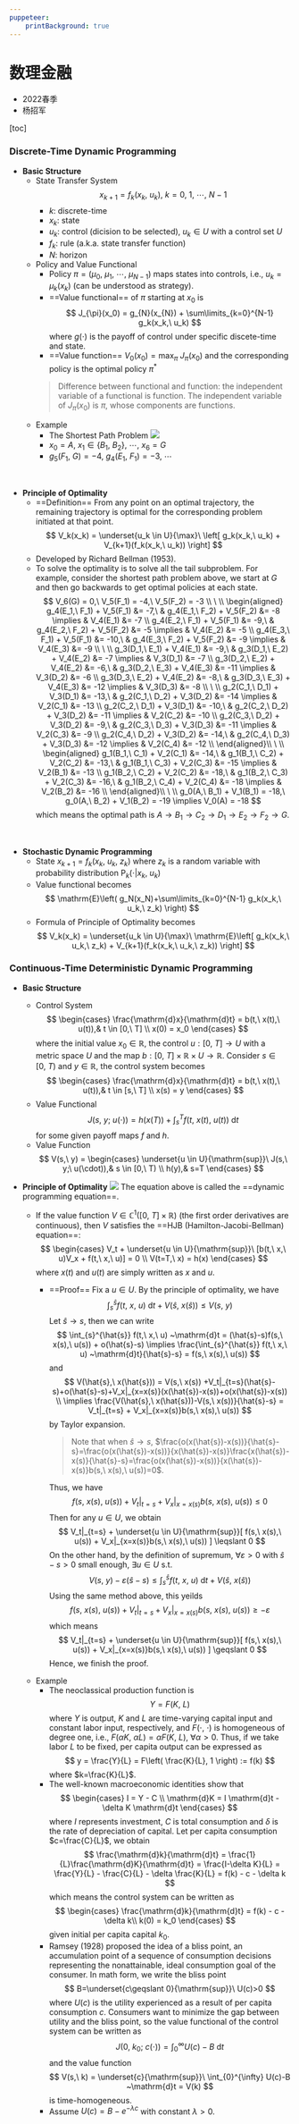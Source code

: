 ```yaml
---
puppeteer:
    printBackground: true
---
```


# 数理金融
- 2022春季
- 杨招军

[toc]

<div STYLE='page-break-after: always;'></div>

### Discrete-Time Dynamic Programming

- **Basic Structure**
  - State Transfer System
    $$
    x_{k+1} = f_k(x_k,\ u_k),\ k=0,\ 1,\ \cdots,\ N-1
    $$
    - $k$: discrete-time
    - $x_k$: state
    - $u_k$: control (dicision to be selected), $u_k \in U$ with a control set $U$
    - $f_k$: rule (a.k.a. state transfer function)
    - $N$: horizon
  - Policy and Value Functional
      - Policy $\pi=(\mu_0,\ \mu_1,\ \cdots,\ \mu_{N-1})$ maps states into controls, i.e., $u_k=\mu_k(x_k)$ (can be understood as strategy).
      - ==Value functional== of $\pi$ starting at $x_0$ is 
      $$
      J_{\pi}(x_0) = g_{N}(x_{N}) + \sum\limits_{k=0}^{N-1} g_k(x_k,\ u_k)
      $$where $g(\cdot)$ is the payoff of control under specific discete-time and state.
      - ==Value function== $V_0(x_0)=\max_{\pi}\ J_{\pi}(x_0)$ and the corresponding policy is the optimal policy $\pi^{*}$
      > Difference between functional and function: the independent variable of a functional is function.
      The independent variable of $J_{\pi}(x_0)$ is $\pi$, whose components are functions.
  - Example
    - The Shortest Path Problem
    ![](image/2022-02-16-12-12-32.png)
    - $x_0=A,\ x_1 \in \{B_1,\ B_2\},\ \cdots,\ x_6=G$
    - $g_5(F_1,\ G)=-4,\ g_4(E_1,\ F_1)=-3,\ \cdots$
<br>

- **Principle of Optimality**
  - ==Definition==
  From any point on an optimal trajectory, the remaining trajectory is optimal for the corresponding problem initiated at that point.
  $$
  V_k(x_k) = \underset{u_k \in U}{\max}\ \left[ g_k(x_k,\ u_k) + V_{k+1}(f_k(x_k,\ u_k)) \right] 
  $$
  - Developed by Richard Bellman (1953).
  - To solve the optimality is to solve all the tail subproblem. For example, consider the shortest path problem above, we start at $G$ and then go backwards to get optimal policies at each state.
  $$
  V_6(G) = 0,\ V_5(F_1) = -4,\ V_5(F_2) = -3 \\
  \ \\
  \begin{aligned}
   g_4(E_1,\ F_1) + V_5(F_1) &= -7,\ & g_4(E_1,\ F_2) + V_5(F_2) &= -8 \implies & V_4(E_1) &= -7 \\
   g_4(E_2,\ F_1) + V_5(F_1) &= -9,\ & g_4(E_2,\ F_2) + V_5(F_2) &= -5 \implies & V_4(E_2) &= -5 \\
   g_4(E_3,\ F_1) + V_5(F_1) &= -10,\ & g_4(E_3,\ F_2) + V_5(F_2) &= -9 \implies & V_4(E_3) &= -9 \\
   \ \\
   g_3(D_1,\ E_1) + V_4(E_1) &= -9,\ & g_3(D_1,\ E_2) + V_4(E_2) &= -7 \implies & V_3(D_1) &= -7 \\
   g_3(D_2,\ E_2) + V_4(E_2) &= -6,\ & g_3(D_2,\ E_3) + V_4(E_3) &= -11 \implies & V_3(D_2) &= -6 \\
   g_3(D_3,\ E_2) + V_4(E_2) &= -8,\ & g_3(D_3,\ E_3) + V_4(E_3) &= -12 \implies & V_3(D_3) &= -8 \\
   \ \\
   g_2(C_1,\ D_1) + V_3(D_1) &= -13,\ & g_2(C_1,\ D_2) + V_3(D_2) &= -14 \implies & V_2(C_1) &= -13 \\
   g_2(C_2,\ D_1) + V_3(D_1) &= -10,\ & g_2(C_2,\ D_2) + V_3(D_2) &= -11 \implies & V_2(C_2) &= -10 \\
   g_2(C_3,\ D_2) + V_3(D_2) &= -9,\ & g_2(C_3,\ D_3) + V_3(D_3) &= -11 \implies & V_2(C_3) &= -9 \\
   g_2(C_4,\ D_2) + V_3(D_2) &= -14,\ & g_2(C_4,\ D_3) + V_3(D_3) &= -12 \implies & V_2(C_4) &= -12 \\
  \end{aligned}\\
   \ \\
  \begin{aligned}
   g_1(B_1,\ C_1) + V_2(C_1) &= -14,\ & g_1(B_1,\ C_2) + V_2(C_2) &= -13,\ & g_1(B_1,\ C_3) + V_2(C_3) &= -15 \implies & V_2(B_1) &= -13 \\
   g_1(B_2,\ C_2) + V_2(C_2) &= -18,\ & g_1(B_2,\ C_3) + V_2(C_3) &= -16,\ & g_1(B_2,\ C_4) + V_2(C_4) &= -18 \implies & V_2(B_2) &= -16 \\
  \end{aligned}\\
   \ \\
   g_0(A,\ B_1) + V_1(B_1) = -18,\ g_0(A,\ B_2) + V_1(B_2) = -19 \implies V_0(A) = -18
  $$which means the optimal path is $A\to B_1\to C_2\to D_1\to E_2\to F_2\to G$.
<br>

- **Stochastic Dynamic Programming**
  - State $x_{k+1}=f_k(x_k,\ u_k,\ z_k)$ where $z_k$ is a random variable with probability distribution $\mathrm{P}_k(\cdot|x_k,\ u_k)$
  - Value functional becomes 
  $$
  \mathrm{E}\left( g_N(x_N)+\sum\limits_{k=0}^{N-1} g_k(x_k,\ u_k,\ z_k) \right) 
  $$
  - Formula of Principle of Optimality becomes 
  $$
  V_k(x_k) = \underset{u_k \in U}{\max}\ \mathrm{E}\left[ g_k(x_k,\ u_k,\ z_k) + V_{k+1}(f_k(x_k,\ u_k,\ z_k)) \right] 
  $$

### Continuous-Time Deterministic Dynamic Programming
- **Basic Structure**
  - Control System
  $$
\begin{cases}
  \frac{\mathrm{d}x}{\mathrm{d}t} = b(t,\ x(t),\ u(t)),& t \in [0,\ T] \\
  x(0) = x_0
\end{cases}
$$where the initial value $x_0 \in \mathbb{R}$, the control $u: [0,\ T] \to U$ with a metric space $U$ and the map $b: [0,\ T]\times \mathbb{R}\times U \to \mathbb{R}$.
Consider $s \in [0,\ T)$ and $y \in \mathbb{R}$, the control system becomes
$$
\begin{cases}
  \frac{\mathrm{d}x}{\mathrm{d}t} = b(t,\ x(t),\ u(t)),& t \in [s,\ T] \\
  x(s) = y
\end{cases}
$$
  - Value Functional
  $$
  J(s,\ y;\ u(\cdot)) = h(x(T)) + \int_s^{T} f(t,\ x(t),\ u(t))~\mathrm{d}t
  $$for some given payoff maps $f$ and $h$.
  - Value Function
  $$
  V(s,\ y) =
  \begin{cases}
     \underset{u \in U}{\mathrm{sup}}\ J(s,\ y;\ u(\cdot)),& s \in [0,\ T) \\
     h(y),& s=T
  \end{cases}
  $$

- **Principle of Optimality**
![](image/2022-02-23-23-28-56.png)
The equation above is called the ==dynamic programming equation==.
  - If the value function $V \in \mathbb{C}^{1}([0,\ T]\times \mathbb{R})$ (the first order derivatives are continuous), then $V$ satisfies the ==HJB (Hamilton-Jacobi-Bellman) equation==: 
  $$
  \begin{cases}
    V_t + \underset{u \in U}{\mathrm{sup}}\ [b(t,\ x,\ u)V_x + f(t,\ x,\ u)] = 0 \\
    V(t=T,\ x) = h(x)
  \end{cases}
  $$where $x(t)$ and $u(t)$ are simply written as $x$ and $u$.
    - ==Proof==
      Fix a $u \in U$. By the principle of optimality, we have
      $$
       \int_{s}^{\hat{s}} f(t,\ x,\ u)  ~\mathrm{d}t + V(\hat{s},\ x(\hat{s})) \leqslant V(s,\ y)
      $$Let $\hat{s} \to s$, then we can write 
      $$
       \int_{s}^{\hat{s}} f(t,\ x,\ u)  ~\mathrm{d}t = (\hat{s}-s)f(s,\ x(s),\ u(s)) + o(\hat{s}-s) \implies \frac{\int_{s}^{\hat{s}} f(t,\ x,\ u)  ~\mathrm{d}t}{\hat{s}-s} = f(s,\ x(s),\ u(s))
      $$and 
      $$
       V(\hat{s},\ x(\hat{s})) = V(s,\ x(s)) +V_t|_{t=s}(\hat{s}-s)+o(\hat{s}-s)+V_x|_{x=x(s)}(x(\hat{s})-x(s))+o(x(\hat{s})-x(s)) \\
       \implies \frac{V(\hat{s},\ x(\hat{s}))-V(s,\ x(s))}{\hat{s}-s} = V_t|_{t=s} + V_x|_{x=x(s)}b(s,\ x(s),\ u(s))
      $$by Taylor expansion.
      > Note that when $\hat{s} \to s$, $\frac{o(x(\hat{s})-x(s))}{\hat{s}-s}=\frac{o(x(\hat{s})-x(s))}{x(\hat{s})-x(s)}\frac{x(\hat{s})-x(s)}{\hat{s}-s}=\frac{o(x(\hat{s})-x(s))}{x(\hat{s})-x(s)}b(s,\ x(s),\ u(s))=0$. 

      Thus, we have 
      $$
      f(s,\ x(s),\ u(s)) + V_t|_{t=s} + V_x|_{x=x(s)}b(s,\ x(s),\ u(s)) \leqslant 0
      $$Then for any $u \in U$, we obtain 
      $$
      V_t|_{t=s} + \underset{u \in U}{\mathrm{sup}}[ f(s,\ x(s),\ u(s)) + V_x|_{x=x(s)}b(s,\ x(s),\ u(s)) ] \leqslant 0
      $$On the other hand, by the definition of supremum, $\forall \varepsilon>0$ with $\hat{s}-s>0$ small enough, $\exists u \in U$ s.t. 
      $$
      V(s,\ y) - \varepsilon(\hat{s}-s) \leqslant \int_{s}^{\hat{s}} f(t,\ x,\ u)  ~\mathrm{d}t + V(\hat{s},\ x(\hat{s}))
      $$Using the same method above, this yeilds
      $$
      f(s,\ x(s),\ u(s)) + V_t|_{t=s} + V_x|_{x=x(s)}b(s,\ x(s),\ u(s)) \geqslant -\varepsilon
      $$which means 
      $$
      V_t|_{t=s} + \underset{u \in U}{\mathrm{sup}}[ f(s,\ x(s),\ u(s)) + V_x|_{x=x(s)}b(s,\ x(s),\ u(s)) ] \geqslant 0
      $$Hence, we finish the proof.
  - Example
    - The neoclassical production function is 
    $$
    Y = F(K,\ L) 
    $$where $Y$ is output, $K$ and $L$ are time-varying capital input and constant labor input, respectively, and $F(\cdot,\ \cdot)$ is homogeneous of degree one, i.e., $F(\alpha K,\ \alpha L)=\alpha F(K,\ L),\ \forall \alpha>0$.
    Thus, if we take labor $L$ to be fixed, per capita output can be expressed as 
    $$
    y = \frac{Y}{L} = F\left( \frac{K}{L}, 1 \right)  := f(k)
    $$where $k=\frac{K}{L}$.
    - The well-known macroeconomic identities show that 
    $$
    \begin{cases}
      I = Y - C \\
      \mathrm{d}K = I \mathrm{d}t - \delta K \mathrm{d}t
    \end{cases}
    $$where $I$ represents investment, $C$ is total consumption and $\delta$ is the rate of depreciation of capital.
    Let per capita consumption $c=\frac{C}{L}$, we obtain 
    $$
    \frac{\mathrm{d}k}{\mathrm{d}t} = \frac{1}{L}\frac{\mathrm{d}K}{\mathrm{d}t} = \frac{I-\delta K}{L} = \frac{Y}{L} - \frac{C}{L} - \delta \frac{K}{L} = f(k) - c - \delta k
    $$which means the control system can be written as 
    $$
    \begin{cases}
      \frac{\mathrm{d}k}{\mathrm{d}t} = f(k) - c - \delta k\\
      k(0) = k_0
    \end{cases}
    $$given initial per capita capital $k_0$.
    - Ramsey (1928) proposed the idea of a bliss point, an accumulation point of a sequence of consumption decisions representing the nonattainable, ideal consumption goal of the consumer. In math form, we write the bliss point 
    $$
    B=\underset{c\geqslant 0}{\mathrm{sup}}\ U(c)>0
    $$where $U(c)$ is the utility experienced as a result of per capita consumption $c$.
    Consumers want to minimize the gap between utility and the bliss point, so the value functional of the control system can be written as 
    $$
    J(0,\ k_0;\ c(\cdot)) = \int_{0}^{\infty} U(c)-B ~\mathrm{d}t 
    $$and the value function 
    $$
    V(s,\ k) = \underset{c}{\mathrm{sup}}\ \int_{0}^{\infty} U(c)-B ~\mathrm{d}t = V(k)
    $$is time-homogeneous.
    - Assume $U(c) = B - e^{-\lambda c}$ with constant $\lambda>0$.

<br>
